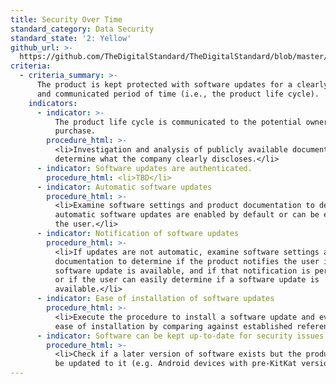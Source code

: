 ```yaml
---
title: Security Over Time
standard_category: Data Security
standard_state: '2: Yellow'
github_url: >-
  https://github.com/TheDigitalStandard/TheDigitalStandard/blob/master/Security%20(Is%20it%20safe%3F)%2FData%20security%2FSecurity%20over%20time.yaml
criteria:
  - criteria_summary: >-
      The product is kept protected with software updates for a clearly defined
      and communicated period of time (i.e., the product life cycle).
    indicators:
      - indicator: >-
          The product life cycle is communicated to the potential owner before
          purchase.
        procedure_html: >-
          <li>Investigation and analysis of publicly available documentation to
          determine what the company clearly discloses.</li>
      - indicator: Software updates are authenticated.
        procedure_html: <li>TBD</li>
      - indicator: Automatic software updates
        procedure_html: >-
          <li>Examine software settings and product documentation to determine if
          automatic software updates are enabled by default or can be enabled by
          the user.</li>
      - indicator: Notification of software updates
        procedure_html: >-
          <li>If updates are not automatic, examine software settings and product
          documentation to determine if the product notifies the user if a
          software update is available, and if that notification is persistent,
          or if the user can easily determine if a software update is
          available.</li>
      - indicator: Ease of installation of software updates
        procedure_html: >-
          <li>Execute the procedure to install a software update and evaluate the
          ease of installation by comparing against established references.</li>
      - indicator: Software can be kept up-to-date for security issues.
        procedure_html: >-
          <li>Check if a later version of software exists but the product cannot
          be updated to it (e.g. Android devices with pre-KitKat versions).</li>
---
```


